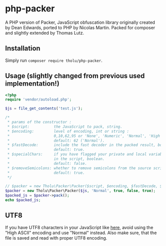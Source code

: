 php-packer
==========

A PHP version of Packer, JavaScript obfuscation library originally created by Dean Edwards, ported to PHP by Nicolas Martin.
Packed for composer and slightly extended by Thomas Lutz.

## Installation

Simply run `composer require tholu/php-packer`.

## Usage (slightly changed from previous used implementation!)

```php
<?php
require 'vendor/autoload.php';

$js = file_get_contents('test.js');

/*
 * params of the constructor :
 * $script:           the JavaScript to pack, string.
 * $encoding:         level of encoding, int or string :
 *                    0,10,62,95 or 'None', 'Numeric', 'Normal', 'High ASCII'.
 *                    default: 62 ('Normal').
 * $fastDecode:       include the fast decoder in the packed result, boolean.
 *                    default: true.
 * $specialChars:     if you have flagged your private and local variables
 *                    in the script, boolean.
 *                    default: false.
 * $removeSemicolons: whether to remove semicolons from the source script.
 *                    default: true.
 */

// $packer = new Tholu\Packer\Packer($script, $encoding, $fastDecode, $specialChars, $removeSemicolons);
$packer = new Tholu\Packer\Packer($js, 'Normal', true, false, true);
$packed_js = $packer->pack();
echo $packed_js;
```

## UTF8

If you have UTF8 characters in your JavaScript like [here](https://github.com/tholu/php-packer/blob/master/tests/test_utf8.js), avoid using the "High ASCII" encoding and use "Normal" instead. Also make sure, that the file is saved and read with proper UTF8 encoding.
